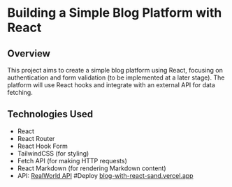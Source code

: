 # Building a Simple Blog Platform with React

## Overview

This project aims to create a simple blog platform using React, focusing on authentication and form validation (to be implemented at a later stage). The platform will use React hooks and integrate with an external API for data fetching.

## Technologies Used

- React
- React Router
- React Hook Form
- TailwindCSS (for styling)
- Fetch API (for making HTTP requests)
- React Markdown (for rendering Markdown content)
- API: [RealWorld API](https://api.realworld.io/api)
#Deploy
[blog-with-react-sand.vercel.app](https://blog-with-react-sand.vercel.app/)
